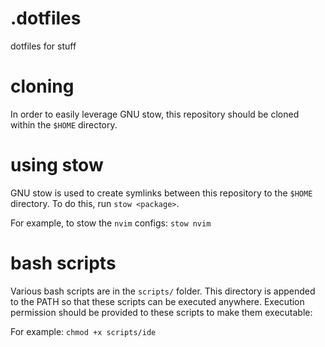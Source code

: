 # .dotfiles
dotfiles for stuff

# cloning
In order to easily leverage GNU stow, this repository should be cloned within the `$HOME` directory.

# using stow
GNU stow is used to create symlinks between this repository to the `$HOME` directory. To do this, run `stow <package>`. 

For example, to stow the `nvim` configs: `stow nvim`

# bash scripts
Various bash scripts are in the `scripts/` folder. This directory is appended to the PATH so that these scripts can be executed anywhere. Execution permission should be provided to these scripts to make them executable:

For example: `chmod +x scripts/ide`
